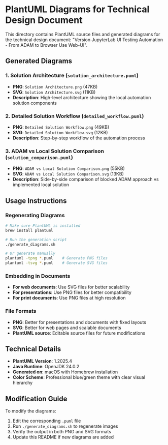 # PlantUML Diagrams for Technical Design Document

This directory contains PlantUML source files and generated diagrams for the technical design document: "Version JupyterLab UI Testing Automation - From ADAM to Browser Use Web-UI".

## Generated Diagrams

### 1. Solution Architecture (`solution_architecture.puml`)
- **PNG**: `Solution Architecture.png` (47KB)
- **SVG**: `Solution Architecture.svg` (11KB)
- **Description**: High-level architecture showing the local automation solution components

### 2. Detailed Solution Workflow (`detailed_workflow.puml`)
- **PNG**: `Detailed Solution Workflow.png` (49KB)
- **SVG**: `Detailed Solution Workflow.svg` (12KB)
- **Description**: Step-by-step workflow of the automation process

### 3. ADAM vs Local Solution Comparison (`solution_comparison.puml`)
- **PNG**: `ADAM vs Local Solution Comparison.png` (55KB)
- **SVG**: `ADAM vs Local Solution Comparison.svg` (13KB)
- **Description**: Side-by-side comparison of blocked ADAM approach vs implemented local solution

## Usage Instructions

### Regenerating Diagrams
```bash
# Make sure PlantUML is installed
brew install plantuml

# Run the generation script
./generate_diagrams.sh

# Or generate manually
plantuml -tpng *.puml    # Generate PNG files
plantuml -tsvg *.puml    # Generate SVG files
```

### Embedding in Documents
- **For web documents**: Use SVG files for better scalability
- **For presentations**: Use PNG files for better compatibility
- **For print documents**: Use PNG files at high resolution

### File Formats
- **PNG**: Better for presentations and documents with fixed layouts
- **SVG**: Better for web pages and scalable documents
- **PlantUML source**: Editable source files for future modifications

## Technical Details

- **PlantUML Version**: 1.2025.4
- **Java Runtime**: OpenJDK 24.0.2
- **Generated on**: macOS with Homebrew installation
- **Color Scheme**: Professional blue/green theme with clear visual hierarchy

## Modification Guide

To modify the diagrams:
1. Edit the corresponding `.puml` file
2. Run `./generate_diagrams.sh` to regenerate images
3. Verify the output in both PNG and SVG formats
4. Update this README if new diagrams are added

